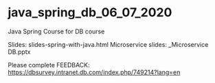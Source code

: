 # java_spring_db_06_07_2020
Java Spring Course for DB course

Slides: slides-spring-with-java.html
Microservice slides: _Microservice DB.pptx

Please complete FEEDBACK: https://dbsurvey.intranet.db.com/index.php/749214?lang=en
